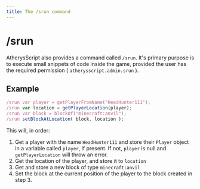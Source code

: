 ```yaml
---
title: The /srun command
---
```

# /srun

AtherysScript also provides a command called `/srun`. It's primary purpose is to execute small snippets of code inside the game, provided the user has the required permission ( `atherysscript.admin.srun` ).

## Example

```javascript
/srun var player = getPlayerFromName("HeadHunter111");
/srun var location = getPlayerLocation(player);
/srun var block = blockOf("minecraft:anvil");
/srun setBlockAtLocation( block, location );
```

This will, in order:
1. Get a player with the name `HeadHunter111` and store their `Player` object in a variable called `player`, if present. If not, `player` is null and `getPlayerLocation` will throw an error.
2. Get the location of the player, and store it to `location`
3. Get and store a new block of type `minecraft:anvil`
4. Set the block at the current position of the player to the block created in step 3.
